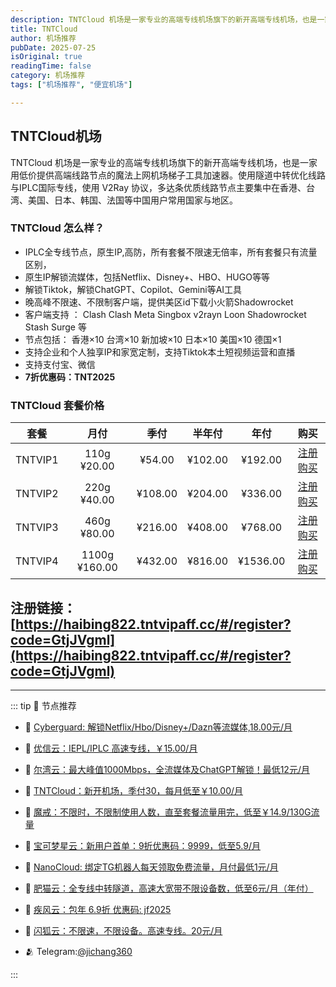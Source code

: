 ```yaml
---
description: TNTCloud 机场是一家专业的高端专线机场旗下的新开高端专线机场，也是一家用低价提供高端线路节点的魔法上网机场梯子工具加速器,比一元机场稳定可靠。10元/月。
title: TNTCloud
author: 机场推荐
pubDate: 2025-07-25
isOriginal: true
readingTime: false
category: 机场推荐
tags: ["机场推荐", "便宜机场"]

---
```

## TNTCloud机场

TNTCloud 机场是一家专业的高端专线机场旗下的新开高端专线机场，也是一家用低价提供高端线路节点的魔法上网机场梯子工具加速器。使用隧道中转优化线路与IPLC国际专线，使用 V2Ray 协议，多达条优质线路节点主要集中在香港、台湾、美国、日本、韩国、法国等中国用户常用国家与地区。

### TNTCloud 怎么样？
- IPLC全专线节点，原生IP,高防，所有套餐不限速无倍率，所有套餐只有流量区别，
- 原生IP解锁流媒体，包括Netflix、Disney+、HBO、HUGO等等
- 解锁Tiktok，解锁ChatGPT、Copilot、Gemini等AI工具
- 晚高峰不限速、不限制客户端，提供美区id下载小火箭Shadowrocket
- 客户端支持 ： Clash  Clash Meta  Singbox  v2rayn Loon  Shadowrocket  Stash  Surge  等
- 节点包括：
香港×10 台湾×10 新加坡×10 日本×10 美国×10 德国×1
- 支持企业和个人独享IP和家宽定制，支持Tiktok本土短视频运营和直播
- 支持支付宝、微信
- **7折优惠码：TNT2025**

### TNTCloud 套餐价格
|  **套餐** | **月付**  | **季付** |   **半年付** | **年付**  | **购买** |
| :------: | :--------: | :------------: | :-------: | :-------: | :----------------------------------------------------------: |
| TNTVIP1 | 110g ¥20.00 | ¥54.00 | ¥102.00 | ¥192.00  | [注册购买](https://haibing822.tntvipaff.cc/#/register?code=GtjJVgml) |
| TNTVIP2 | 220g ¥40.00 | ¥108.00 | ¥204.00 | ¥336.00  | [注册购买](https://haibing822.tntvipaff.cc/#/register?code=GtjJVgml) |
| TNTVIP3 | 460g ¥80.00 | ¥216.00 | ¥408.00 | ¥768.00  | [注册购买](https://haibing822.tntvipaff.cc/#/register?code=GtjJVgml) |
| TNTVIP4 | 1100g ¥160.00 | ¥432.00 | ¥816.00 | ¥1536.00  | [注册购买](https://haibing822.tntvipaff.cc/#/register?code=GtjJVgml) |
注册链接：[https://haibing822.tntvipaff.cc/#/register?code=GtjJVgml](https://haibing822.tntvipaff.cc/#/register?code=GtjJVgml)
-----
-----
::: tip 🎉 节点推荐
- 🚀 [Cyberguard: 解锁Netflix/Hbo/Disney+/Dazn等流媒体,18.00元/月](https://www.cyberguard.best/#/register?code=XsreC0T5)<br>
- 🚀 [优信云：IEPL/IPLC 高速专线，￥15.00/月](https://www.优信云.com/#/register?code=JRtE5uIV)<br>
- 🚀 [尔湾云：最大峰值1000Mbps，全流媒体及ChatGPT解锁！最低12元/月](https://erwan6.net/auth/register?code=BoObCd)<br>
- 🚀 [TNTCloud：新开机场，季付30，每月低至￥10.00/月](https://haibing822.tntvipaff.cc/#/register?code=GtjJVgml)<br>
- 🚀 [魔戒：不限时，不限制使用人数，直至套餐流量用完，低至￥14.9/130G流量](https://mojie.app/#/register?code=sSdtPtLo)<br>
- 🚀 [宝可梦星云：新用户首单：9折优惠码：9999，低至5.9/月 ](https://love.521pokemon.com/register?code=56ERkkxp)<br>
- 🚀 [NanoCloud: 绑定TG机器人每天领取免费流量，月付最低1元/月](https://edu.uodoo.bid/auth/register?code=JMiOQDHf)<br>
- 🚀 [肥猫云：全专线中转隧道，高速大宽带不限设备数，低至6元/月（年付）](https://fchb1188.fcvipaff.cc/register?aff=X1vZd2wf)<br>
- 🚀 [疾风云：包年 6.9折 优惠码: jf2025](https://homes.tr25.cn?code=ReCm)<br>
- 🚀 [闪狐云：不限速，不限设备。高速专线。20元/月](https://inv02.ffaff.cc/register?aff=WQApz2pv)

- 🫂 Telegram:[@jichang360](https://t.me/jichang360)

:::

